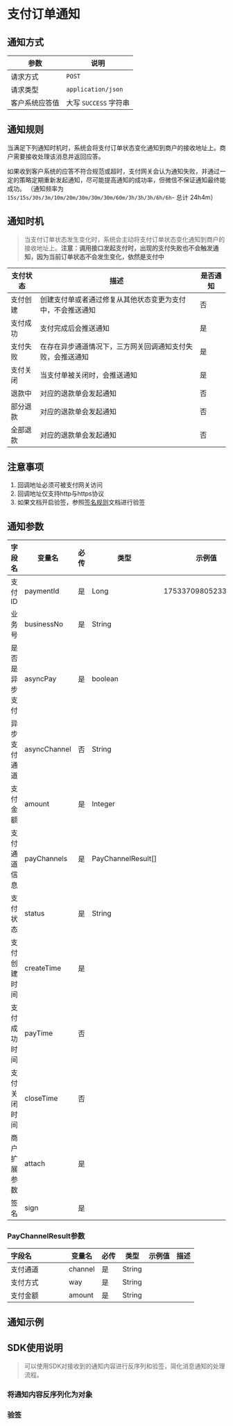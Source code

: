 # 支付订单通知

## 通知方式

| 参数      | 说明                 |
|---------|--------------------|
| 请求方式    | `POST`             |
| 请求类型    | `application/json` |
| 客户系统应答值 | 大写 `SUCCESS` 字符串   |


## 通知规则
当满足下列通知时机时，系统会将支付订单状态变化通知到商户的接收地址上。商户需要接收处理该消息并返回应答。

如果收到客户系统的应答不符合规范或超时，支付网关会认为通知失败，并通过一定的策略定期重新发起通知，尽可能提高通知的成功率，但微信不保证通知最终能成功。
（通知频率为`15s/15s/30s/3m/10m/20m/30m/30m/30m/60m/3h/3h/3h/6h/6h`- 总计 24h4m）


## 通知时机
> 当支付订单状态发生变化时，系统会主动将支付订单状态变化通知到商户的接收地址上。**注意：调用接口发起支付时，出现的支付失败也不会触发通知，因为当前订单状态不会发生变化，依然是支付中**

| 支付状态 | 	描述                           | 是否通知 |
|------|-------------------------------|------|
| 支付创建 | 创建支付单或者通过修复从其他状态变更为支付中，不会推送通知 | 否    |
| 支付成功 | 支付完成后会推送通知                    | 是    |
| 支付失败 | 在存在异步通道情况下，三方网关回调通知支付失败，会推送通知 | 是    |
| 支付关闭 | 当支付单被关闭时，会推送通知                | 是    |
| 退款中  | 对应的退款单会发起通知                   | 否    |
| 部分退款 | 对应的退款单会发起通知                   | 否    |
| 全部退款 | 对应的退款单会发起通知                   | 否    |


## 注意事项
1. 回调地址必须可被支付网关访问
2. 回调地址仅支持http与https协议
3. 如果文档开启验签，参照[签名规则](../overview/签名规则.md)文档进行验签

## 通知参数

| 字段名<img width=70/> | 变量名       | 必传 | 类型               | 示例值              | 描述                             |
| --------------------- | ------------ | ---- | ------------------ | ------------------- | -------------------------------- |
| 支付ID                | paymentId    | 是   | Long               | 1753370980523384832 | 这次支付单的唯一标示             |
| 业务号                | businessNo   | 是   | String             |                     |                                  |
| 是否是异步支付        | asyncPay     | 是   | boolean            |                     |                                  |
| 异步支付通道          | asyncChannel | 否   | String             |                     |                                  |
| 支付金额              | amount       | 是   | Integer            |                     |                                  |
| 支付通道信息          | payChannels  | 是   | PayChannelResult[] |                     | 见下方`PayChannelResult`参数介绍 |
| 支付状态              | status       | 是   | String             |                     |                                  |
| 支付创建时间          | createTime   | 是   |                    |                     |                                  |
| 支付成功时间          | payTime      | 否   |                    |                     |                                  |
| 支付关闭时间          | closeTime    | 否   |                    |                     |                                  |
| 商户扩展参数          | attach       | 是   |                    |                     | 回调时会原样返回                 |
| 签名                  | sign         | 是   |                    |                     |                                  |

### PayChannelResult参数

| 字段名<img width=70/> | 变量名  | 必传 | 类型   | 示例值 | 描述 |
| --------------------- | ------- | ---- | ------ | ------ | ---- |
| 支付通道              | channel | 是   | String |        |      |
| 支付方式              | way     | 是   | String |        |      |
| 支付金额              | amount  | 是   | String |        |      |

## 通知示例


## SDK使用说明
> 可以使用SDK对接收到的通知内容进行反序列和验签，简化消息通知的处理流程。

### 将通知内容反序列化为对象

### 验签
